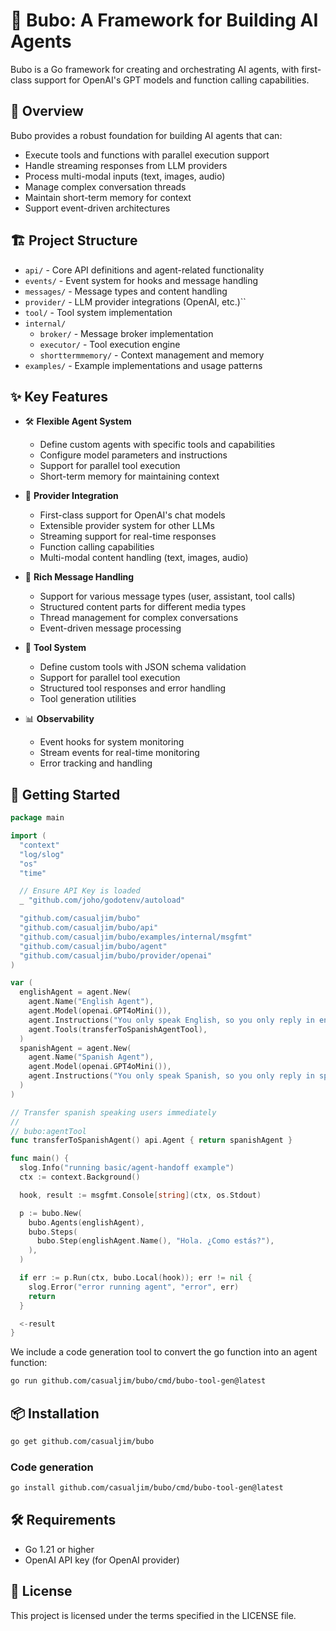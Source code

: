 # 🦉 Bubo: A Framework for Building AI Agents

Bubo is a Go framework for creating and orchestrating AI agents, with first-class
support for OpenAI's GPT models and function calling capabilities.

## 🌟 Overview

Bubo provides a robust foundation for building AI agents that can:

- Execute tools and functions with parallel execution support
- Handle streaming responses from LLM providers
- Process multi-modal inputs (text, images, audio)
- Manage complex conversation threads
- Maintain short-term memory for context
- Support event-driven architectures

## 🏗 Project Structure

- `api/` - Core API definitions and agent-related functionality
- `events/` - Event system for hooks and message handling
- `messages/` - Message types and content handling
- `provider/` - LLM provider integrations (OpenAI, etc.)``
- `tool/` - Tool system implementation
- `internal/`
  - `broker/` - Message broker implementation
  - `executor/` - Tool execution engine
  - `shorttermmemory/` - Context management and memory
- `examples/` - Example implementations and usage patterns

## ✨ Key Features

- 🛠 **Flexible Agent System**
  - Define custom agents with specific tools and capabilities
  - Configure model parameters and instructions
  - Support for parallel tool execution
  - Short-term memory for maintaining context
  
- 🔌 **Provider Integration**
  - First-class support for OpenAI's chat models
  - Extensible provider system for other LLMs
  - Streaming support for real-time responses
  - Function calling capabilities
  - Multi-modal content handling (text, images, audio)

- 📝 **Rich Message Handling**
  - Support for various message types (user, assistant, tool calls)
  - Structured content parts for different media types
  - Thread management for complex conversations
  - Event-driven message processing

- 🔧 **Tool System**
  - Define custom tools with JSON schema validation
  - Support for parallel tool execution
  - Structured tool responses and error handling
  - Tool generation utilities

- 📊 **Observability**
  - Event hooks for system monitoring
  - Stream events for real-time monitoring
  - Error tracking and handling

## 🚀 Getting Started

```go
package main

import (
  "context"
  "log/slog"
  "os"
  "time"

  // Ensure API Key is loaded
  _ "github.com/joho/godotenv/autoload"

  "github.com/casualjim/bubo"
  "github.com/casualjim/bubo/api"
  "github.com/casualjim/bubo/examples/internal/msgfmt"
  "github.com/casualjim/bubo/agent"
  "github.com/casualjim/bubo/provider/openai"
)

var (
  englishAgent = agent.New(
    agent.Name("English Agent"),
    agent.Model(openai.GPT4oMini()),
    agent.Instructions("You only speak English, so you only reply in english."),
    agent.Tools(transferToSpanishAgentTool),
  )
  spanishAgent = agent.New(
    agent.Name("Spanish Agent"),
    agent.Model(openai.GPT4oMini()),
    agent.Instructions("You only speak Spanish, so you only reply in spanish."),
  )
)

// Transfer spanish speaking users immediately
//
// bubo:agentTool
func transferToSpanishAgent() api.Agent { return spanishAgent }

func main() {
  slog.Info("running basic/agent-handoff example")
  ctx := context.Background()

  hook, result := msgfmt.Console[string](ctx, os.Stdout)

  p := bubo.New(
    bubo.Agents(englishAgent),
    bubo.Steps(
      bubo.Step(englishAgent.Name(), "Hola. ¿Como estás?"),
    ),
  )

  if err := p.Run(ctx, bubo.Local(hook)); err != nil {
    slog.Error("error running agent", "error", err)
    return
  }

  <-result
}

```

We include a code generation tool to convert the go function into an agent function:

```sh
go run github.com/casualjim/bubo/cmd/bubo-tool-gen@latest
```

## 📦 Installation

```bash
go get github.com/casualjim/bubo
```

### Code generation

```sh
go install github.com/casualjim/bubo/cmd/bubo-tool-gen@latest
```

## 🛠 Requirements

- Go 1.21 or higher
- OpenAI API key (for OpenAI provider)

## 📝 License

This project is licensed under the terms specified in the LICENSE file.

